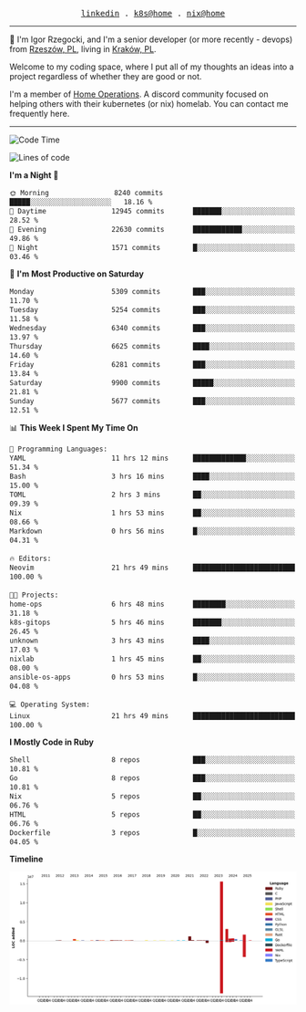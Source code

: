 <p align="center">
  <samp>
    <a href="https://www.linkedin.com/in/ajgon">linkedin</a> .
    <a href="https://github.com/deedee-ops/k8s-gitops">k8s@home</a> .
    <a href="https://github.com/deedee-ops/nixlab">nix@home</a>
  </samp>
</p>

----------------------------------------------------------------

:wave: I'm Igor Rzegocki, and I'm a senior developer (or more recently - devops) from [Rzeszów, PL](https://en.wikipedia.org/wiki/Rzesz%C3%B3w), living in [Kraków, PL](https://en.wikipedia.org/wiki/Krak%C3%B3w).

Welcome to my coding space, where I put all of my thoughts an ideas into a project regardless of whether they are good or not.

I'm a member of [Home Operations](https://discord.gg/home-operations). A discord community focused on helping others with their kubernetes (or nix) homelab. You can contact me frequently here.

----------------------------------------------------------------

<!--START_SECTION:waka-->
![Code Time](http://img.shields.io/badge/Code%20Time-936%20hrs%2058%20mins-blue)

![Lines of code](https://img.shields.io/badge/From%20Hello%20World%20I%27ve%20Written-24.5%20million%20lines%20of%20code-blue)

**I'm a Night 🦉** 

```text
🌞 Morning                8240 commits        █████░░░░░░░░░░░░░░░░░░░░   18.16 % 
🌆 Daytime                12945 commits       ███████░░░░░░░░░░░░░░░░░░   28.52 % 
🌃 Evening                22630 commits       ████████████░░░░░░░░░░░░░   49.86 % 
🌙 Night                  1571 commits        █░░░░░░░░░░░░░░░░░░░░░░░░   03.46 % 
```
📅 **I'm Most Productive on Saturday** 

```text
Monday                   5309 commits        ███░░░░░░░░░░░░░░░░░░░░░░   11.70 % 
Tuesday                  5254 commits        ███░░░░░░░░░░░░░░░░░░░░░░   11.58 % 
Wednesday                6340 commits        ███░░░░░░░░░░░░░░░░░░░░░░   13.97 % 
Thursday                 6625 commits        ████░░░░░░░░░░░░░░░░░░░░░   14.60 % 
Friday                   6281 commits        ███░░░░░░░░░░░░░░░░░░░░░░   13.84 % 
Saturday                 9900 commits        █████░░░░░░░░░░░░░░░░░░░░   21.81 % 
Sunday                   5677 commits        ███░░░░░░░░░░░░░░░░░░░░░░   12.51 % 
```


📊 **This Week I Spent My Time On** 

```text
💬 Programming Languages: 
YAML                     11 hrs 12 mins      █████████████░░░░░░░░░░░░   51.34 % 
Bash                     3 hrs 16 mins       ████░░░░░░░░░░░░░░░░░░░░░   15.00 % 
TOML                     2 hrs 3 mins        ██░░░░░░░░░░░░░░░░░░░░░░░   09.39 % 
Nix                      1 hrs 53 mins       ██░░░░░░░░░░░░░░░░░░░░░░░   08.66 % 
Markdown                 0 hrs 56 mins       █░░░░░░░░░░░░░░░░░░░░░░░░   04.31 % 

🔥 Editors: 
Neovim                   21 hrs 49 mins      █████████████████████████   100.00 % 

🐱‍💻 Projects: 
home-ops                 6 hrs 48 mins       ████████░░░░░░░░░░░░░░░░░   31.18 % 
k8s-gitops               5 hrs 46 mins       ███████░░░░░░░░░░░░░░░░░░   26.45 % 
unknown                  3 hrs 43 mins       ████░░░░░░░░░░░░░░░░░░░░░   17.03 % 
nixlab                   1 hrs 45 mins       ██░░░░░░░░░░░░░░░░░░░░░░░   08.00 % 
ansible-os-apps          0 hrs 53 mins       █░░░░░░░░░░░░░░░░░░░░░░░░   04.08 % 

💻 Operating System: 
Linux                    21 hrs 49 mins      █████████████████████████   100.00 % 
```

**I Mostly Code in Ruby** 

```text
Shell                    8 repos             ███░░░░░░░░░░░░░░░░░░░░░░   10.81 % 
Go                       8 repos             ███░░░░░░░░░░░░░░░░░░░░░░   10.81 % 
Nix                      5 repos             ██░░░░░░░░░░░░░░░░░░░░░░░   06.76 % 
HTML                     5 repos             ██░░░░░░░░░░░░░░░░░░░░░░░   06.76 % 
Dockerfile               3 repos             █░░░░░░░░░░░░░░░░░░░░░░░░   04.05 % 
```



**Timeline**

![Lines of Code chart](https://raw.githubusercontent.com/ajgon/ajgon/master/assets/bar_graph.png)


<!--END_SECTION:waka-->
